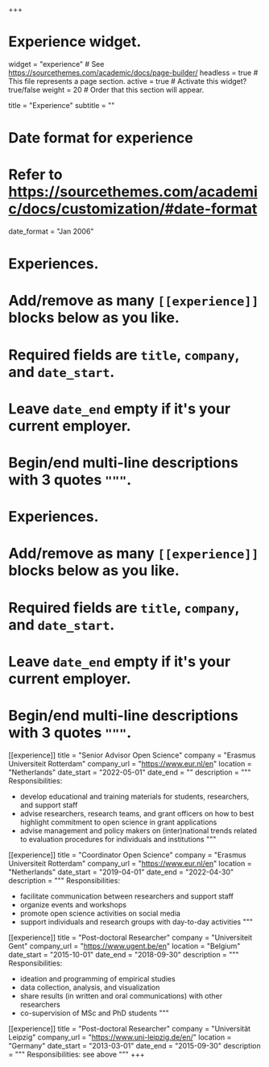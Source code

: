 +++
# Experience widget.
widget = "experience"  # See https://sourcethemes.com/academic/docs/page-builder/
headless = true  # This file represents a page section.
active = true  # Activate this widget? true/false
weight = 20  # Order that this section will appear.

title = "Experience"
subtitle = ""

# Date format for experience
#   Refer to https://sourcethemes.com/academic/docs/customization/#date-format
date_format = "Jan 2006"

# Experiences.
#   Add/remove as many `[[experience]]` blocks below as you like.
#   Required fields are `title`, `company`, and `date_start`.
#   Leave `date_end` empty if it's your current employer.
#   Begin/end multi-line descriptions with 3 quotes `"""`.

# Experiences.
#   Add/remove as many `[[experience]]` blocks below as you like.
#   Required fields are `title`, `company`, and `date_start`.
#   Leave `date_end` empty if it's your current employer.
#   Begin/end multi-line descriptions with 3 quotes `"""`.
[[experience]]
  title = "Senior Advisor Open Science"
  company = "Erasmus Universiteit Rotterdam"
  company_url = "https://www.eur.nl/en"
  location = "Netherlands"
  date_start = "2022-05-01"
  date_end = ""
  description = """
  Responsibilities:
  
  * develop educational and training materials for students, researchers, and support staff
  * advise researchers, research teams, and grant officers on how to best highlight commitment to open science in grant applications
  * advise management and policy makers on (inter)national trends related to evaluation procedures for individuals and institutions
  """

[[experience]]
  title = "Coordinator Open Science"
  company = "Erasmus Universiteit Rotterdam"
  company_url = "https://www.eur.nl/en"
  location = "Netherlands"
  date_start = "2019-04-01"
  date_end = "2022-04-30"
  description = """
  Responsibilities:
  
  * facilitate communication between researchers and support staff
  * organize events and workshops
  * promote open science activities on social media
  * support individuals and research groups with day-to-day activities
  """

[[experience]]
  title = "Post-doctoral Researcher"
  company = "Universiteit Gent"
  company_url = "https://www.ugent.be/en"
  location = "Belgium"
  date_start = "2015-10-01"
  date_end = "2018-09-30"
  description = """
  Responsibilities:
  
  * ideation and programming of empirical studies
  * data collection, analysis, and visualization
  * share results (in written and oral communications) with other researchers
  * co-supervision of MSc and PhD students
  """

[[experience]]
  title = "Post-doctoral Researcher"
  company = "Universität Leipzig"
  company_url = "https://www.uni-leipzig.de/en/"
  location = "Germany"
  date_start = "2013-03-01"
  date_end = "2015-09-30"
  description = """
  Responsibilities: see above
  """
+++
